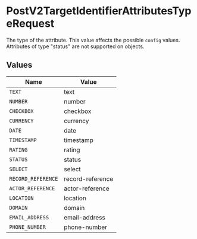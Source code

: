 # PostV2TargetIdentifierAttributesTypeRequest

The type of the attribute. This value affects the possible `config` values. Attributes of type "status" are not supported on objects.


## Values

| Name               | Value              |
| ------------------ | ------------------ |
| `TEXT`             | text               |
| `NUMBER`           | number             |
| `CHECKBOX`         | checkbox           |
| `CURRENCY`         | currency           |
| `DATE`             | date               |
| `TIMESTAMP`        | timestamp          |
| `RATING`           | rating             |
| `STATUS`           | status             |
| `SELECT`           | select             |
| `RECORD_REFERENCE` | record-reference   |
| `ACTOR_REFERENCE`  | actor-reference    |
| `LOCATION`         | location           |
| `DOMAIN`           | domain             |
| `EMAIL_ADDRESS`    | email-address      |
| `PHONE_NUMBER`     | phone-number       |